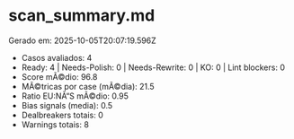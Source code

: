 # scan_summary.md
Gerado em: 2025-10-05T20:07:19.596Z

- Casos avaliados: 4
- Ready: 4 | Needs-Polish: 0 | Needs-Rewrite: 0 | KO: 0 | Lint blockers: 0
- Score mÃ©dio: 96.8
- MÃ©tricas por case (mÃ©dia): 21.5
- Ratio EU:NÃ“S mÃ©dio: 0.95
- Bias signals (media): 0.5
- Dealbreakers totais: 0
- Warnings totais: 8
